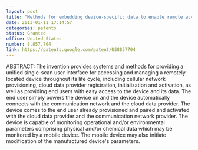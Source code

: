 ```yaml
---
layout: post
title: "Methods for embedding device-specific data to enable remote access to real time device data"
date: 2013-01-11 17:14:57
categories: patents
status: Granted
office: United States
number: 8,857,704 
link: https://patents.google.com/patent/US8857704
---
```


ABSTRACT: The invention provides systems and methods for providing a unified single-scan user interface for accessing and managing a remotely located device throughout its life cycle, including cellular network provisioning, cloud data provider registration, initialization and activation, as well as providing end users with easy access to the device and its data. The end user simply powers the device on and the device automatically connects with the communication network and the cloud data provider. The device comes to the end user already provisioned and paired and activated with the cloud data provider and the communication network provider. The device is capable of monitoring operational and/or environmental parameters comprising physical and/or chemical data which may be monitored by a mobile device. The mobile device may also initiate modification of the manufactured device's parameters.

